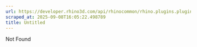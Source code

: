 ```yaml
---
url: https://developer.rhino3d.com/api/rhinocommon/rhino.plugins.plugin/pathfromname
scraped_at: 2025-09-08T16:05:22.498789
title: Untitled
---
```


Not Found

